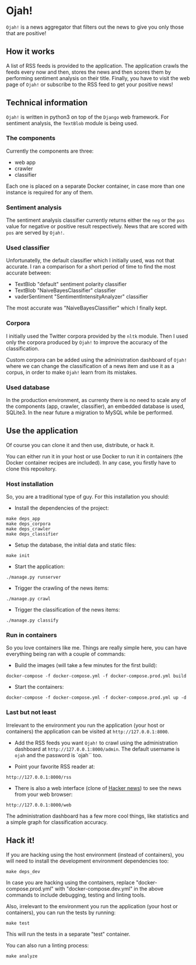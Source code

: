 # Ojah!

`Ojah!` is a news aggregator that filters out the news to give you only those that are positive!

## How it works

A list of RSS feeds is provided to the application. The application crawls the feeds every now and then, stores the news
and then scores them by performing sentiment analysis on their title. Finally, you have to visit the web page of `Ojah!`
or subscribe to the RSS feed to get your positive news!


## Technical information

`Ojah!` is written in python3 on top of the `Django` web framework. For sentiment analysis, the `TextBlob`
module is being used.

### The components

Currently the components are three:

- web app
- crawler
- classifier

Each one is placed on a separate Docker container, in case more than one instance is required for any of them.

### Sentiment analysis

The sentiment analysis classifier currently returns either the `neg` or the `pos` value for negative or positive
result respectively. News that are scored with `pos` are served by `Ojah!`.

### Used classifier

Unfortunatelly, the default classifier which I initially used, was not that accurate. I ran a comparison for a short
period of time to find the most accurate between:

- TextBlob "default" sentiment polarity classifier
- TextBlob "NaiveBayesClassifier" classifier
- vaderSentiment "SentimentIntensityAnalyzer" classifier

The most accurate was "NaiveBayesClassifier" which I finally kept.

### Corpora

I initially used the Twitter corpora provided by the `nltk` module. Then I used only the corpora produced
by `Ojah!` to improve the accuracy of the classification.

Custom corpora can be added using the administration dashboard of `Ojah!` where we can change the classification
of a news item and use it as a corpus, in order to make `Ojah!` learn from its mistakes.

### Used database

In the production environment, as currenty there is no need to scale any of the components (app, crawler, classifier),
an embedded database is used, SQLite3. In the near future a migration to MySQL while be performed.

## Use the application

Of course you can clone it and then use, distribute, or hack it.

You can either run it in your host or use Docker to run it in containers (the Docker container recipes are included).
In any case, you firstly have to clone this repository.

### Host installation

So, you are a traditional type of guy. For this installation you should:

- Install the dependencies of the project:

```
make deps_app
make deps_corpora
make deps_crawler
make deps_classifier
```

- Setup the database, the initial data and static files:

```
make init
```

- Start the application:

```
./manage.py runserver
```

- Trigger the crawling of the news items:

```
./manage.py crawl
```

- Trigger the classification of the news items:

```
./manage.py classify
```

### Run in containers

So you love containers like me. Things are really simple here, you can have everything being ran
with a couple of commands:

- Build the images (will take a few minutes for the first build):

```
docker-compose -f docker-compose.yml -f docker-compose.prod.yml build
```

- Start the containers:

```
docker-compose -f docker-compose.yml -f docker-compose.prod.yml up -d
```

### Last but not least

Irrelevant to the environment you run the application (your host or containers) the application can
be visited at `http://127.0.0.1:8000`.

- Add the RSS feeds you want `Ojah!` to crawl using the administration dashboard at `http://127.0.0.1:8000/admin`.
The default username is `ojah` and the password is `ojah`` too.

- Point your favorite RSS reader at:

```
http://127.0.0.1:8000/rss
```

- There is also a web interface (clone of [Hacker news](https://news.ycombinator.com/)) to see the news from your web browser:

```
http://127.0.0.1:8000/web
```

The administration dashboard has a few more cool things, like statistics and a simple graph for classification accuracy.

## Hack it!

If you are hacking using the host environment (instead of containers), you will need to install the development
environment dependencies too:

```
make deps_dev
```

In case you are hacking using the containers, replace "docker-compose.prod.yml" with "docker-compose.dev.yml"
in the above commands to include debugging, testing and linting tools.

Also, irrelevant to the environment you run the application (your host or containers), you can run the tests by running:


```
make test
```

This will run the tests in a separate "test" container.


You can also run a linting process:

```
make analyze
```
